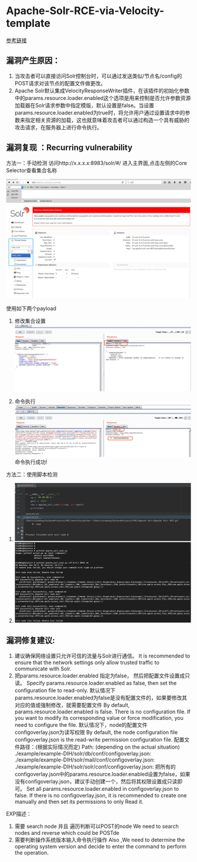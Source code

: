 # Apache-Solr-RCE-via-Velocity-template

[参考链接](https://gist.githubusercontent.com/s00py/a1ba36a3689fa13759ff910e179fc133/raw/fae5e663ffac0e3996fd9dbb89438310719d347a/gistfile1.txt "参考链接")

## 漏洞产生原因：
1. 当攻击者可以直接访问Solr控制台时，可以通过发送类似/节点名/config的POST请求对该节点的配置文件做更改。
1. Apache Solr默认集成VelocityResponseWriter插件，在该插件的初始化参数中的params.resource.loader.enabled这个选项是用来控制是否允许参数资源加载器在Solr请求参数中指定模版，默认设置是false。当设置params.resource.loader.enabled为true时，将允许用户通过设置请求中的参数来指定相关资源的加载，这也就意味着攻击者可以通过构造一个具有威胁的攻击请求，在服务器上进行命令执行。

## 漏洞复现 ：Recurring vulnerability
方法一：手动检测
访问http://x.x.x.x:8983/solr/#/ 进入主界面,点击左侧的Core Selector查看集合名称

![step 1](https://github.com/AleWong/Apache-Solr-RCE-via-Velocity-template/blob/master/1.png)

使用如下两个payload 
1. 修改集合设置
![step 2](https://github.com/AleWong/Apache-Solr-RCE-via-Velocity-template/blob/master/2.png)

1. 命令执行 
![step 3](https://github.com/AleWong/Apache-Solr-RCE-via-Velocity-template/blob/master/3.png)
命令执行成功!

方法二：使用脚本检测
1. ![step4](https://github.com/AleWong/Apache-Solr-RCE-via-Velocity-template/blob/master/4.png)
1. ![step5](https://github.com/AleWong/Apache-Solr-RCE-via-Velocity-template/blob/master/5.png)

## 漏洞修复建议:
1. 建议确保网络设置只允许可信的流量与Solr进行通信。
It is recommended to ensure that the network settings only allow trusted traffic to communicate with Solr. 
2. 把params.resource.loader.enabled 指定为false， 然后把配置文件设置成只读。
Specify params.resource.loader.enabled as false, then set the configuration file to read-only. 
默认情况下params.resource.loader.enabled为false是没有配置文件的，如果要修改其对应的值或强制修改，就需要配置文件
By default, params.resource.loader.enabled is false. There is no configuration file. If you want to modify its corresponding value or force modification, you need to configure the file. 
默认情况下，node的配置文件configoverlay.json为读写权限
By default, the node configuration file configoverlay.json is the read-write permission configuration file. 
配置文件路径：(根据实际情况而定)
Path: (depending on the actual situation)
./example/example-DIH/solr/db/conf/configoverlay.json:
./example/example-DIH/solr/mail/conf/configoverlay.json:
./example/example-DIH/solr/solr/conf/configoverlay.json:
把所有的configoverlay.json中的params.resource.loader.enabled设置为false，如果没有configoverlay.json，建议手动创建一个，然后将其权限设置成只读即可。
Set all params.resource.loader.enabled in configoverlay.json to false. If there is no configoverlay.json, it is recommended to create one manually and then set its permissions to only Read it.

EXP描述：
1. 需要 search node 并且 遍历判断可以POST的node
We need to search nodes and reverse which could be POSTde
1. 需要判断操作系统版本输入命令执行操作
Also ,We need to determine the operating system version and decide to enter the command to perform the operation.


